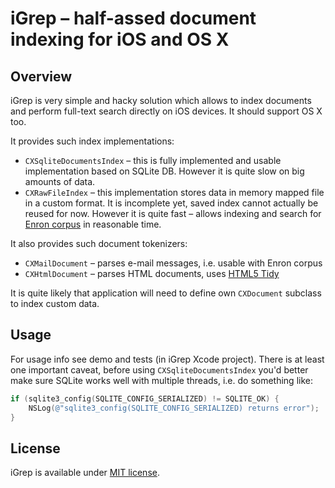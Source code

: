 iGrep – half-assed document indexing for iOS and OS X
====================================================

Overview
--------

iGrep is very simple and hacky solution which allows to index documents and perform full-text search directly on iOS devices. It should support OS X too.

It provides such index implementations:
* `CXSqliteDocumentsIndex` – this is fully implemented and usable implementation based on SQLite DB. However it is quite slow on big amounts of data.
* `CXRawFileIndex` – this implementation stores data in memory mapped file in a custom format. It is incomplete yet, saved index cannot actually be reused for now. However it is quite fast – allows indexing and search for [Enron corpus](http://www.cs.cmu.edu/~enron/) in reasonable time.

It also provides such document tokenizers:
* `CXMailDocument` – parses e-mail messages, i.e. usable with Enron corpus
* `CXHtmlDocument` – parses HTML documents, uses [HTML5 Tidy](https://github.com/w3c/tidy-html5)

It is quite likely that application will need to define own `CXDocument` subclass to index custom data.

Usage
-----

For usage info see demo and tests (in iGrep Xcode project). There is at least one important caveat, before using `CXSqliteDocumentsIndex` you'd better make sure SQLite works well with multiple threads, i.e. do something like:
```objective-c
if (sqlite3_config(SQLITE_CONFIG_SERIALIZED) != SQLITE_OK) {
    NSLog(@"sqlite3_config(SQLITE_CONFIG_SERIALIZED) returns error");
}
```

License
-------

iGrep is available under [MIT license](https://github.com/vgrichina/iGrep/blob/master/LICENSE).
